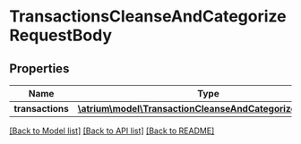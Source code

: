 # TransactionsCleanseAndCategorizeRequestBody

## Properties
Name | Type | Description | Notes
------------ | ------------- | ------------- | -------------
**transactions** | [**\atrium\model\TransactionCleanseAndCategorizeRequest[]**](TransactionCleanseAndCategorizeRequest.md) |  | [optional] 

[[Back to Model list]](../README.md#documentation-for-models) [[Back to API list]](../README.md#documentation-for-api-endpoints) [[Back to README]](../README.md)



